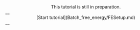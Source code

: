 <center>This tutorial is still in preparation.</center> 
__<center>[Start tutorial](Batch_free_energy/FESetup.md)</center>__